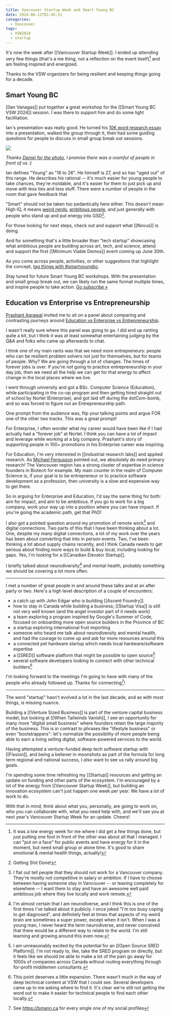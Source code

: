 ```yaml
---
title: Vancouver Startup Week and Smart Young BC
date: 2024-06-11T01:45:51
categories:
  - Vancouver
tags:
  - VSW2024
  - startup
---
```

It's now the week after [[Vancouver Startup Week]]. I ended up attending very few things (that's a me thing, not a reflection on the event itself)[^sorry] and am feeling inspired and energized.

Thanks to the VSW organizers for being resilient and keeping things going for a decade.
## Smart Young BC

[[Ian Vanagas]] put together a great workshop for the [[Smart Young BC VSW 2024]] session. I was there to support him and do some light facilitation.

Ian's presentation was really good. He turned his [10K word research essay](https://smartyoungbc.com) into a presentation, walked the group through it, then had some guiding questions for people to discuss in small group break out sessions.

![](/assets/2024/smartyoungbc-daniel.jpeg)

_Thanks [Daniel for the photo](https://x.com/Shalinsky/status/1798853716927545663), I promise there was a roomful of people in front of us :)_

Ian defines "Young" as "16 to 26". He himself is 27, and so has "aged out" of this range. He describes his rational -- it's much easier for young people to take chances, they're moldable, and it's easier for them to just pick up and move with less ties and less stuff. There were a number of people in the room that gave feedback that 

"Smart" should not be taken too pedantically here either. This doesn't mean High IQ, it means [weird nerds](https://x.com/RuxandraTeslo/status/1799454547082981619), [ambitious people](https://x.com/readswithravi/status/1799179147027116520), and just generally with people who stand up and put energy into GSD[^gsd].

For those looking for next steps, check out and support what [[Novus]] is doing.

And for something that's a little broader than "tech startup" showcasing what ambitious people are building across art, tech, and science, attend and support the first [[Minimum Viable Demos]] event coming up June 30th.

As you come across people, activities, or other suggestions that highlight the concept, [tag things with #smartyoungbc](https://x.com/search?q=%23smartyoungbc).

Stay tuned for future Smart Young BC workshops. With the presentation and small group break out, we can likely run the same format multiple times, and inspire people to take action. [Go subscribe »](https://www.smartyoungbc.com/)

## Education vs Enterprise vs Entrepreneurship

[Prashant Agrawal](https://www.linkedin.com/in/pka3300/) invited me to sit on a panel about comparing and contrasting journeys around [Education vs Enterprise vs Entrepreneurship](https://lu.ma/bepacific_VSW_44).

I wasn't really sure where this panel was going to go. I did end up ranting quite a bit, but I think it was at least somewhat entertaining judging by the Q&A and folks who came up afterwards to chat.

I think one of my main rants was that we need more entrepreneurs: people who can be resilient problem solvers not just for themselves, but for teams of people. Why? We are going through a lot of changes. The times of forever jobs is over. If you're not going to practice entrepreneurship in your day job, then we need all the help we can get for that energy to affect change in the local places where we live. 

I went through university and got a BSc. Computer Science (Education), while participating in the co-op program and then getting hired straight out of school by Nortel (Enterprise), and got laid off during the dotCom-bomb, and so was forced to figure out an Entrepreneurship path.

One prompt from the audience was, flip your talking points and argue FOR one of the other two tracks. This was a great prompt!

For Enterprise, I often wonder what my career would have been like if I had actually had a "forever job" at Nortel. I think you can have a lot of impact and leverage while working at a big company. Prashant's story of supporting people in 100+ promotions in his Enterprise career was inspiring.

For Education, I'm very interested in [[industrial research labs]] and applied research. As [Michael Fergusson](https://www.linkedin.com/in/fergusson) pointed out, we absolutely do need primary research! The Vancouver region has a strong cluster of expertise in science founders in Biotech for example. My main counter in the realm of Computer Science is, if your goal is to be entrepreneur or to practice software development as a profession, then university is a slow and expensive way to get there.

So in arguing for Enterprise and Education, I'd say the same thing for both: aim for impact, and aim to be ambitious. If you go to work for a big company, work your way up into a position where you can have impact. If you're going the academic path, get that PhD!

I also got a pointed question around my promotion of remote work[^remote] and digital connections. Two parts of this that I have been thinking about a lot. One, despite my many digital connections, a lot of my work over the years has been about converting that into in person events. Two, I've been thinking a lot about supply chains recently, and I think Canada needs to get serious about finding more ways to build & buy local, including looking for gaps. Yes, I'm looking for  a [[Canadian Elevator Startup]].

I briefly talked about neurodiversity[^nd] and mental health, probably something we should be covering a lot more often.

---

I met a number of great people in and around these talks and at an after party or two. Here's a high level description of a couple of encounters:
* a catch up with John Edgar who is building [[Ascent Foundry]]
* how to stay in Canada while building a business; [[Startup Visa]] is still not very well known (and the angel investor part of it needs work)
* a team exploring a program inspired by Google's Summer of Code, focused on onboarding more open source builders in the Province of BC
* a startup exploring international fruit importing
* someone who heard me talk about neurodiversity and mental health, and had the courage to come up and ask for more resources around this
* a connected pet hardware startup which needs local hardware/software expertise
* a [[SRED]] software platform that might be possible to open source[^oss]
* several software developers looking to connect with other technical builders[^dev]

I'm looking forward to the meetings I'm going to have with many of the people who already followed up. Thanks for connecting[^bmann]!

---

The word "startup" hasn't evolved a lot in the last decade, and as with most things, is missing nuance.

Building a [[Venture Sized Business]] is part of the venture capital business model, but looking at [[When Tailwinds Vanish]], I see an opportunity for many more "digital small business" where founders retain the large majority of the business. This is in contrast to phrases like "lifestyle business" or even "bootstrappers": let's normalize the possibility of more people being able to earn a living selling digital, software-powered services to the world.

Having attempted a venture-funded deep tech software startup with [[Fission]], and being a believer in moonshots as part of the formula for long term regional and national success, I _also_ want to see us rally around big goals.

I'm spending some time refreshing my [[Startup]] resources and getting an update on funding and other parts of the ecosystem. I'm encouraged by a lot of the energy from [[Vancouver Startup Week]], but building an innovation ecosystem can't just happen one week per year. We have a lot of work to do.

With that in mind, think about what you, personally, are going to work on, who you can collaborate with, what you need help with, and we'll see you at next year's Vancouver Startup Week for an update. Cheers!

[^bmann]: See https://bmann.ca for every single one of my social profiles

[^remote]: I flat out tell people that they should not work for a Vancouver company. They're mostly not competitive in salary or ambition. If I have to choose between having someone stay in Vancouver -- or leaving completely for elsewhere -- I want them to stay and have an awesome well paid ambitious job where they live locally and work remote.

[^nd]: I'm almost certain that I am neurodiverse, and I think this is one of the first times I've talked about it publicly. I once joked "I'm too busy coping to get diagnosed", and definitely feel at times that aspects of my weird brain are sometimes a super power, except when it isn't. When I was a young man, I never heard the term neurodiverse, and never conceived that there would be a different way to relate to the world. I'm still learning and growing around this even now.

[^sorry]: It was a low energy week for me where I did get a few things done, but just putting one foot in front of the other was about all that I managed. I can "put on a face" for public events and have energy for it in the moment, but need small group or alone time. It's good to share emotional & mental health things, actually!

[^oss]: I am unreasonably excited by the potential for an [[Open Source SRED Platform]]. I'm not ready to, like, take the SRED program on directly, but it feels like we should be able to make a lot of the pain go away for 1000s of companies across Canada without routing everything through for-profit middlemen consultants.

[^dev]: This point deserves a little expansion. There wasn't much in the way of deep technical content at VSW that I could see. Several developers came up to me asking where to find it. It's clear we're still not getting the word out to make it easier for technical people to find each other locally. 

[^gsd]: Getting Shit Done!